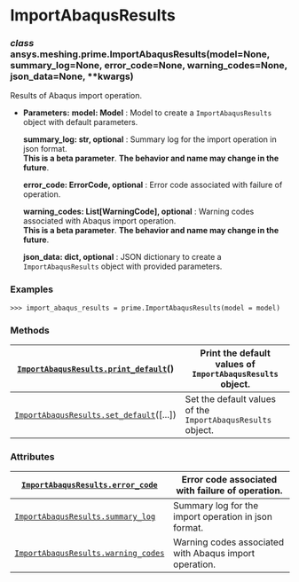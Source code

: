 <!-- vale off -->

<a id="importabaqusresults"></a>

# ImportAbaqusResults

<a id="ansys.meshing.prime.ImportAbaqusResults"></a>

### *class* ansys.meshing.prime.ImportAbaqusResults(model=None, summary_log=None, error_code=None, warning_codes=None, json_data=None, \*\*kwargs)

Results of Abaqus import operation.

* **Parameters:**
  **model: Model**
  : Model to create a `ImportAbaqusResults` object with default parameters.

  **summary_log: str, optional**
  : Summary log for the import operation in json format.
    <br/>
    **This is a beta parameter**. **The behavior and name may change in the future**.

  **error_code: ErrorCode, optional**
  : Error code associated with failure of operation.

  **warning_codes: List[WarningCode], optional**
  : Warning codes associated with Abaqus import operation.
    <br/>
    **This is a beta parameter**. **The behavior and name may change in the future**.

  **json_data: dict, optional**
  : JSON dictionary to create a `ImportAbaqusResults` object with provided parameters.

### Examples

```pycon
>>> import_abaqus_results = prime.ImportAbaqusResults(model = model)
```

<!-- !! processed by numpydoc !! -->

### Methods

| [`ImportAbaqusResults.print_default`](ansys.meshing.prime.ImportAbaqusResults.print_default.md#ansys.meshing.prime.ImportAbaqusResults.print_default)()   | Print the default values of `ImportAbaqusResults` object.   |
|-----------------------------------------------------------------------------------------------------------------------------------------------------------|-------------------------------------------------------------|
| [`ImportAbaqusResults.set_default`](ansys.meshing.prime.ImportAbaqusResults.set_default.md#ansys.meshing.prime.ImportAbaqusResults.set_default)([...])    | Set the default values of the `ImportAbaqusResults` object. |

### Attributes

| [`ImportAbaqusResults.error_code`](ansys.meshing.prime.ImportAbaqusResults.error_code.md#ansys.meshing.prime.ImportAbaqusResults.error_code)          | Error code associated with failure of operation.       |
|-------------------------------------------------------------------------------------------------------------------------------------------------------|--------------------------------------------------------|
| [`ImportAbaqusResults.summary_log`](ansys.meshing.prime.ImportAbaqusResults.summary_log.md#ansys.meshing.prime.ImportAbaqusResults.summary_log)       | Summary log for the import operation in json format.   |
| [`ImportAbaqusResults.warning_codes`](ansys.meshing.prime.ImportAbaqusResults.warning_codes.md#ansys.meshing.prime.ImportAbaqusResults.warning_codes) | Warning codes associated with Abaqus import operation. |
<!-- vale on -->
